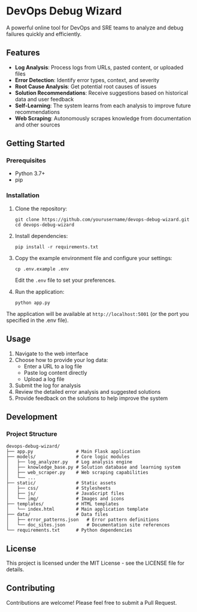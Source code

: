 # DevOps Debug Wizard

A powerful online tool for DevOps and SRE teams to analyze and debug failures quickly and efficiently.

## Features

- **Log Analysis**: Process logs from URLs, pasted content, or uploaded files
- **Error Detection**: Identify error types, context, and severity
- **Root Cause Analysis**: Get potential root causes of issues
- **Solution Recommendations**: Receive suggestions based on historical data and user feedback
- **Self-Learning**: The system learns from each analysis to improve future recommendations
- **Web Scraping**: Autonomously scrapes knowledge from documentation and other sources

## Getting Started

### Prerequisites

- Python 3.7+
- pip

### Installation

1. Clone the repository:

   ```
   git clone https://github.com/yourusername/devops-debug-wizard.git
   cd devops-debug-wizard
   ```

2. Install dependencies:

   ```
   pip install -r requirements.txt
   ```

3. Copy the example environment file and configure your settings:

   ```
   cp .env.example .env
   ```

   Edit the `.env` file to set your preferences.

4. Run the application:
   ```
   python app.py
   ```

The application will be available at `http://localhost:5001` (or the port you specified in the .env file).

## Usage

1. Navigate to the web interface
2. Choose how to provide your log data:
   - Enter a URL to a log file
   - Paste log content directly
   - Upload a log file
3. Submit the log for analysis
4. Review the detailed error analysis and suggested solutions
5. Provide feedback on the solutions to help improve the system

## Development

### Project Structure

```
devops-debug-wizard/
├── app.py                # Main Flask application
├── models/               # Core logic modules
│   ├── log_analyzer.py   # Log analysis engine
│   ├── knowledge_base.py # Solution database and learning system
│   ├── web_scraper.py    # Web scraping capabilities
│   └── ...
├── static/               # Static assets
│   ├── css/              # Stylesheets
│   ├── js/               # JavaScript files
│   └── img/              # Images and icons
├── templates/            # HTML templates
│   └── index.html        # Main application template
├── data/                 # Data files
│   ├── error_patterns.json   # Error pattern definitions
│   └── doc_sites.json        # Documentation site references
└── requirements.txt      # Python dependencies
```

## License

This project is licensed under the MIT License - see the LICENSE file for details.

## Contributing

Contributions are welcome! Please feel free to submit a Pull Request.
